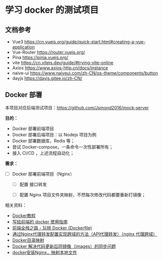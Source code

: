 # 学习 docker 的测试项目

## 文档参考

- Vue3  https://cn.vuejs.org/guide/quick-start.html#creating-a-vue-application
- Vue-Router https://router.vuejs.org/
- Pina  https://pinia.vuejs.org/
- vite  https://cn.vitejs.dev/guide/#trying-vite-online
- Axios https://www.axios-http.cn/docs/instance
- naive-ui https://www.naiveui.com/zh-CN/os-theme/components/button
- dayjs https://dayjs.gitee.io/zh-CN/


## Docker 部署

本项目对应后端测试项目：https://github.com/Jsmond2016/mock-server

**目的：**

- Docker 部署前端项目
- Docker 部署后端项目：以 Nodejs 项目为例
- Docker 部署数据库，Redis 等；
- 尝试 Docker-compose，一条命令一次性部署所有；
- 接入 CI/CD ，上述流程自动化；


**需求：**

- [ ] Docker 部署前端项目（Nginx）
  - [ ] 配置 接口转发
  - [ ] 配置 Nginx 项目文件夹映射，不然每次修改代码都要重新打镜像；



相关资料：

- [Docker教程](https://www.runoob.com/docker/docker-container-usage.html)
- [写给前端的 docker 使用指南](https://juejin.cn/post/7139724794672447518)
- [前端全栈之路 - 玩转 Docker (Dockerfile)](https://juejin.cn/post/7160972042757079077)
- [通过Nginx代理转发配置实现跨域的方法（API代理转发）（nginx 代理跨域）](https://www.zhiu.cn/74905.html)
- [Docker目录映射](https://www.cnblogs.com/famine/p/13332023.html)
- [Docker 解决代码更新后同镜像（images）的同步问题](https://zhuanlan.zhihu.com/p/366271256?utm_id=0)
- [docker安装Nginx，映射本地文件](https://blog.csdn.net/DPXXMT/article/details/117914728)
